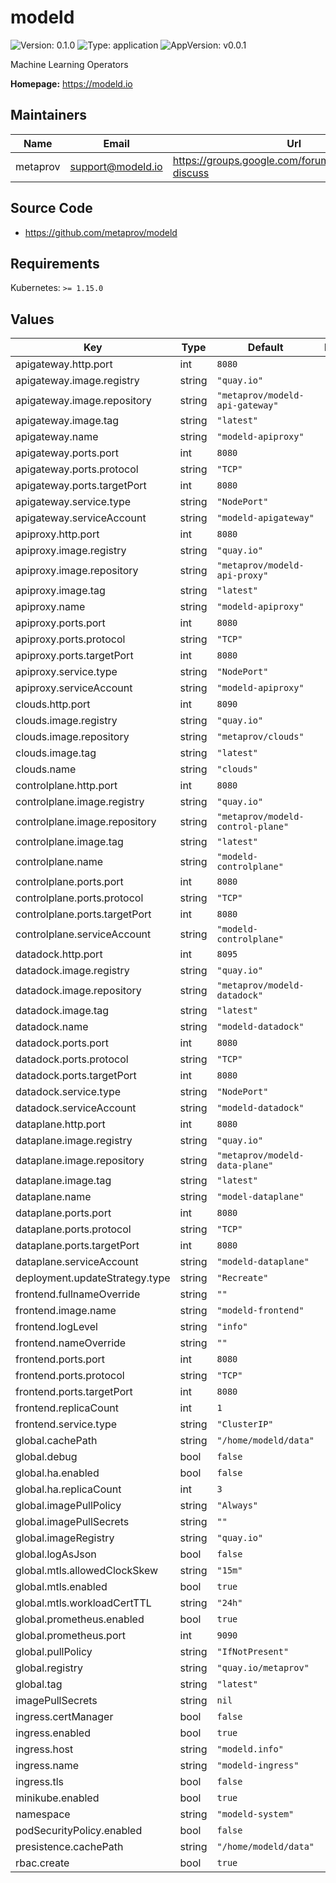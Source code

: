 # modeld

![Version: 0.1.0](https://img.shields.io/badge/Version-0.1.0-informational?style=flat-square) ![Type: application](https://img.shields.io/badge/Type-application-informational?style=flat-square) ![AppVersion: v0.0.1](https://img.shields.io/badge/AppVersion-v0.0.1-informational?style=flat-square)

Machine Learning Operators

**Homepage:** <https://modeld.io>

## Maintainers

| Name | Email | Url |
| ---- | ------ | --- |
| metaprov | support@modeld.io | https://groups.google.com/forum/#!forum/modeld-discuss |

## Source Code

* <https://github.com/metaprov/modeld>

## Requirements

Kubernetes: `>= 1.15.0`

## Values

| Key | Type | Default | Description |
|-----|------|---------|-------------|
| apigateway.http.port | int | `8080` |  |
| apigateway.image.registry | string | `"quay.io"` |  |
| apigateway.image.repository | string | `"metaprov/modeld-api-gateway"` |  |
| apigateway.image.tag | string | `"latest"` |  |
| apigateway.name | string | `"modeld-apiproxy"` |  |
| apigateway.ports.port | int | `8080` |  |
| apigateway.ports.protocol | string | `"TCP"` |  |
| apigateway.ports.targetPort | int | `8080` |  |
| apigateway.service.type | string | `"NodePort"` |  |
| apigateway.serviceAccount | string | `"modeld-apigateway"` |  |
| apiproxy.http.port | int | `8080` |  |
| apiproxy.image.registry | string | `"quay.io"` |  |
| apiproxy.image.repository | string | `"metaprov/modeld-api-proxy"` |  |
| apiproxy.image.tag | string | `"latest"` |  |
| apiproxy.name | string | `"modeld-apiproxy"` |  |
| apiproxy.ports.port | int | `8080` |  |
| apiproxy.ports.protocol | string | `"TCP"` |  |
| apiproxy.ports.targetPort | int | `8080` |  |
| apiproxy.service.type | string | `"NodePort"` |  |
| apiproxy.serviceAccount | string | `"modeld-apiproxy"` |  |
| clouds.http.port | int | `8090` |  |
| clouds.image.registry | string | `"quay.io"` |  |
| clouds.image.repository | string | `"metaprov/clouds"` |  |
| clouds.image.tag | string | `"latest"` |  |
| clouds.name | string | `"clouds"` |  |
| controlplane.http.port | int | `8080` |  |
| controlplane.image.registry | string | `"quay.io"` |  |
| controlplane.image.repository | string | `"metaprov/modeld-control-plane"` |  |
| controlplane.image.tag | string | `"latest"` |  |
| controlplane.name | string | `"modeld-controlplane"` |  |
| controlplane.ports.port | int | `8080` |  |
| controlplane.ports.protocol | string | `"TCP"` |  |
| controlplane.ports.targetPort | int | `8080` |  |
| controlplane.serviceAccount | string | `"modeld-controlplane"` |  |
| datadock.http.port | int | `8095` |  |
| datadock.image.registry | string | `"quay.io"` |  |
| datadock.image.repository | string | `"metaprov/modeld-datadock"` |  |
| datadock.image.tag | string | `"latest"` |  |
| datadock.name | string | `"modeld-datadock"` |  |
| datadock.ports.port | int | `8080` |  |
| datadock.ports.protocol | string | `"TCP"` |  |
| datadock.ports.targetPort | int | `8080` |  |
| datadock.service.type | string | `"NodePort"` |  |
| datadock.serviceAccount | string | `"modeld-datadock"` |  |
| dataplane.http.port | int | `8080` |  |
| dataplane.image.registry | string | `"quay.io"` |  |
| dataplane.image.repository | string | `"metaprov/modeld-data-plane"` |  |
| dataplane.image.tag | string | `"latest"` |  |
| dataplane.name | string | `"model-dataplane"` |  |
| dataplane.ports.port | int | `8080` |  |
| dataplane.ports.protocol | string | `"TCP"` |  |
| dataplane.ports.targetPort | int | `8080` |  |
| dataplane.serviceAccount | string | `"modeld-dataplane"` |  |
| deployment.updateStrategy.type | string | `"Recreate"` |  |
| frontend.fullnameOverride | string | `""` |  |
| frontend.image.name | string | `"modeld-frontend"` |  |
| frontend.logLevel | string | `"info"` |  |
| frontend.nameOverride | string | `""` |  |
| frontend.ports.port | int | `8080` |  |
| frontend.ports.protocol | string | `"TCP"` |  |
| frontend.ports.targetPort | int | `8080` |  |
| frontend.replicaCount | int | `1` |  |
| frontend.service.type | string | `"ClusterIP"` |  |
| global.cachePath | string | `"/home/modeld/data"` |  |
| global.debug | bool | `false` |  |
| global.ha.enabled | bool | `false` |  |
| global.ha.replicaCount | int | `3` |  |
| global.imagePullPolicy | string | `"Always"` |  |
| global.imagePullSecrets | string | `""` |  |
| global.imageRegistry | string | `"quay.io"` |  |
| global.logAsJson | bool | `false` |  |
| global.mtls.allowedClockSkew | string | `"15m"` |  |
| global.mtls.enabled | bool | `true` |  |
| global.mtls.workloadCertTTL | string | `"24h"` |  |
| global.prometheus.enabled | bool | `true` |  |
| global.prometheus.port | int | `9090` |  |
| global.pullPolicy | string | `"IfNotPresent"` |  |
| global.registry | string | `"quay.io/metaprov"` |  |
| global.tag | string | `"latest"` |  |
| imagePullSecrets | string | `nil` |  |
| ingress.certManager | bool | `false` |  |
| ingress.enabled | bool | `true` |  |
| ingress.host | string | `"modeld.info"` |  |
| ingress.name | string | `"modeld-ingress"` |  |
| ingress.tls | bool | `false` |  |
| minikube.enabled | bool | `true` |  |
| namespace | string | `"modeld-system"` |  |
| podSecurityPolicy.enabled | bool | `false` |  |
| presistence.cachePath | string | `"/home/modeld/data"` |  |
| rbac.create | bool | `true` |  |

